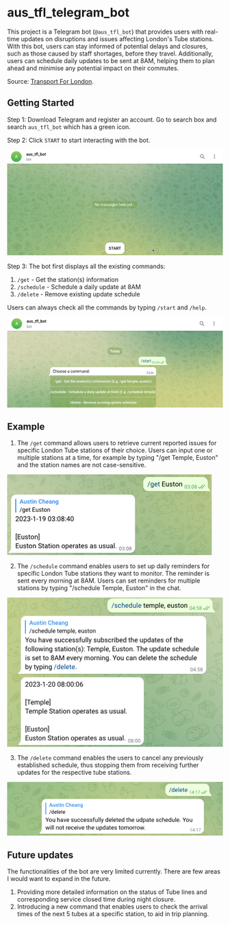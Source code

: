 # aus_tfl_telegram_bot

This project is a Telegram bot (`@aus_tfl_bot`) that provides users with real-time updates on disruptions and issues affecting London's Tube stations. With this bot, users can stay informed of potential delays and closures, such as those caused by staff shortages, before they travel. Additionally, users can schedule daily updates to be sent at 8AM, helping them to plan ahead and minimise any potential impact on their commutes.

Source: [Transport For London](https://tfl.gov.uk/).

## Getting Started

Step 1: Download Telegram and register an account. Go to search box and search `aus_tfl_bot` which has a green icon.

Step 2: Click `START` to start interacting with the bot.

![](./images/Screenshot%202023-01-19%20at%2003.02.00.png)

Step 3: The bot first displays all the existing commands:

1.  `/get` - Get the station(s) information
2.  `/schedule` - Schedule a daily update at 8AM
3.  `/delete` - Remove existing update schedule

Users can always check all the commands by typing `/start` and `/help`.

![Screenshot 2023-01-19 at 03.07.16](./images/Screenshot%202023-01-19%20at%2003.07.16.png)

## Example

1.  The `/get` command allows users to retrieve current reported issues for specific London Tube stations of their choice. Users can input one or multiple stations at a time, for example by typing "/get Temple, Euston" and the station names are not case-sensitive.

![Screenshot 2023-01-19 at 03.08.56](./images/Screenshot%202023-01-19%20at%2003.08.56.png)

2.  The `/schedule` command enables users to set up daily reminders for specific London Tube stations they want to monitor. The reminder is sent every morning at 8AM. Users can set reminders for multiple stations by typing "/schedule Temple, Euston" in the chat.

![Screenshot 2023-01-20 at 11.50.08](./images/Screenshot%202023-01-20%20at%2011.50.08.png)

3.  The `/delete` command enables the users to cancel any previously established schedule, thus stopping them from receiving further updates for the respective tube stations.

![Screenshot 2023-01-19 at 14.17.17](./images/Screenshot%202023-01-19%20at%2014.17.17.png)

## Future updates

The functionalities of the bot are very limited currently. There are few areas I would want to expand in the future.

1.  Providing more detailed information on the status of Tube lines and corresponding service closed time during night closure.
2.  Introducing a new command that enables users to check the arrival times of the next 5 tubes at a specific station, to aid in trip planning.
